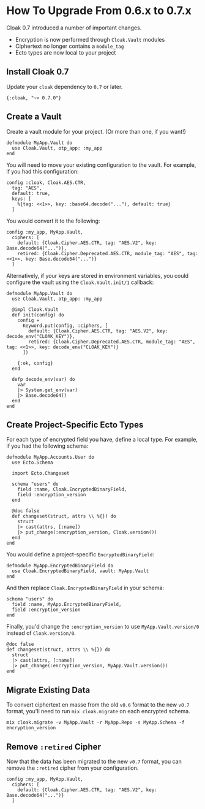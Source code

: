 # How To Upgrade From 0.6.x to 0.7.x

Cloak 0.7 introduced a number of important changes.

- Encryption is now performed through `Cloak.Vault` modules
- Ciphertext no longer contains a `module_tag`
- Ecto types are now local to your project

## Install Cloak 0.7

Update your `cloak` dependency to `0.7` or later.

    {:cloak, "~> 0.7.0"}

## Create a Vault

Create a vault module for your project. (Or more than one, if you want!)

    defmodule MyApp.Vault do
      use Cloak.Vault, otp_app: :my_app
    end

You will need to move your existing configuration to the vault. For example,
if you had this configuration:

    config :cloak, Cloak.AES.CTR,
      tag: "AES",
      default: true,
      keys: [
        %{tag: <<1>>, key: :base64.decode("..."), default: true}
      ]

You would convert it to the following:

    config :my_app, MyApp.Vault,
      ciphers: [
        default: {Cloak.Cipher.AES.CTR, tag: "AES.V2", key: Base.decode64("...")},
        retired: {Cloak.Cipher.Deprecated.AES.CTR, module_tag: "AES", tag: <<1>>, key: Base.decode64("...")}
      ]

Alternatively, if your keys are stored in environment variables, you could
configure the vault using the `Cloak.Vault.init/1` callback:

    defmodule MyApp.Vault do
      use Cloak.Vault, otp_app: :my_app

      @impl Cloak.Vault
      def init(config) do
        config =
          Keyword.put(config, :ciphers, [
            default: {Cloak.Cipher.AES.CTR, tag: "AES.V2", key: decode_env("CLOAK_KEY")},
            retired: {Cloak.Cipher.Deprecated.AES.CTR, module_tag: "AES", tag: <<1>>, key: decode_env("CLOAK_KEY")}
          ])

        {:ok, config}
      end

      defp decode_env(var) do
        var
        |> System.get_env(var)
        |> Base.decode64()
      end
    end

## Create Project-Specific Ecto Types

For each type of encrypted field you have, define a local type. For example,
if you had the following schema:

    defmodule MyApp.Accounts.User do
      use Ecto.Schema

      import Ecto.Changeset

      schema "users" do
        field :name, Cloak.EncryptedBinaryField,
        field :encryption_version
      end

      @doc false
      def changeset(struct, attrs \\ %{}) do
        struct
        |> cast(attrs, [:name])
        |> put_change(:encryption_version, Cloak.version())
      end
    end

You would define a project-specific `EncryptedBinaryField`:

    defmodule MyApp.EncryptedBinaryField do
      use Cloak.EncryptedBinaryField, vault: MyApp.Vault
    end

And then replace `Cloak.EncryptedBinaryField` in your schema:

    schema "users" do
      field :name, MyApp.EncryptedBinaryField,
      field :encryption_version
    end 

Finally, you'd change the `:encryption_version` to use `MyApp.Vault.version/0`
instead of `Cloak.version/0`.

    @doc false
    def changeset(struct, attrs \\ %{}) do
      struct
      |> cast(attrs, [:name])
      |> put_change(:encryption_version, MyApp.Vault.version())
    end 

## Migrate Existing Data

To convert ciphertext en masse from the old `v0.6` format to the new `v0.7`
format, you'll need to run `mix cloak.migrate` on each encrypted schema.

    mix cloak.migrate -v MyApp.Vault -r MyApp.Repo -s MyApp.Schema -f encryption_version

## Remove `:retired` Cipher

Now that the data has been migrated to the new `v0.7` format, you can remove the
`:retired` cipher from your configuration.

    config :my_app, MyApp.Vault,
      ciphers: [
        default: {Cloak.Cipher.AES.CTR, tag: "AES.V2", key: Base.decode64("...")}
      ]
 